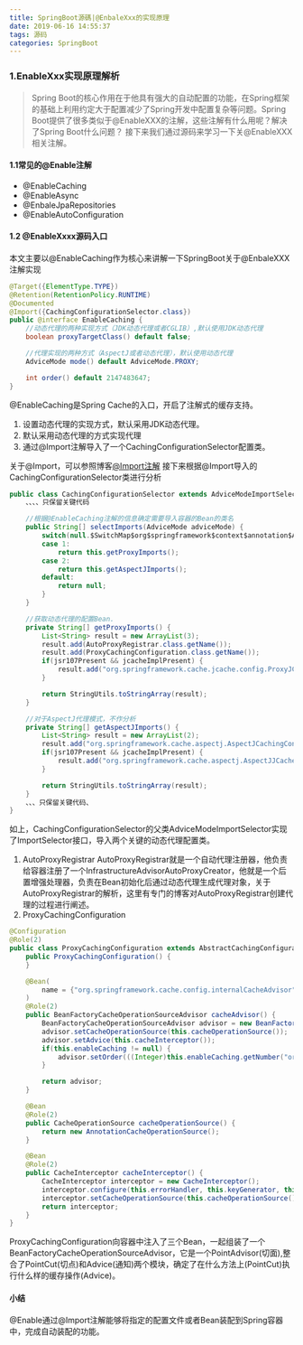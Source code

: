 ```yaml
---
title: SpringBoot源碼|@EnbaleXxx的实现原理
date: 2019-06-16 14:55:37
tags: 源码
categories: SpringBoot 
---
```


### 1.EnableXxx实现原理解析

> Spring Boot的核心作用在于他具有强大的自动配置的功能，在Spring框架的基础上利用约定大于配置减少了Spring开发中配置复杂等问题。Spring Boot提供了很多类似于@EnableXXX的注解，这些注解有什么用呢？解决了Spring Boot什么问题？ 接下来我们通过源码来学习一下关@EnableXXX相关注解。

#### 1.1常见的@Enable注解
+ @EnableCaching
+ @EnableAsync
+ @EnbaleJpaRepositories
+ @EnableAutoConfiguration


#### 1.2 @EnableXxxx源码入口
本文主要以@EnableCaching作为核心来讲解一下SpringBoot关于@EnbaleXXX注解实现

```java
@Target({ElementType.TYPE})
@Retention(RetentionPolicy.RUNTIME)
@Documented
@Import({CachingConfigurationSelector.class})
public @interface EnableCaching {
    //动态代理的两种实现方式（JDK动态代理或者CGLIB）,默认使用JDK动态代理
    boolean proxyTargetClass() default false;

    //代理实现的两种方式（AspectJ或者动态代理），默认使用动态代理
    AdviceMode mode() default AdviceMode.PROXY;

    int order() default 2147483647;
}
```
@EnableCaching是Spring Cache的入口，开启了注解式的缓存支持。
1. 设置动态代理的实现方式，默认采用JDK动态代理。
2. 默认采用动态代理的方式实现代理
3. 通过@Import注解导入了一个CachingConfigurationSelector配置类。

关于@Import，可以参照博客[@Import注解](http://shawnyou.tech/2019/06/15/Spring-boot/@Import%E6%BA%90%E7%A0%81%E8%A7%A3%E6%9E%90/)
接下来根据@Import导入的CachingConfigurationSelector类进行分析

```java
public class CachingConfigurationSelector extends AdviceModeImportSelector<EnableCaching> {
    、、、、只保留关键代码

    //根据@EnableCaching注解的信息确定需要导入容器的Bean的类名
    public String[] selectImports(AdviceMode adviceMode) {
        switch(null.$SwitchMap$org$springframework$context$annotation$AdviceMode[adviceMode.ordinal()]) {
        case 1:
            return this.getProxyImports();
        case 2:
            return this.getAspectJImports();
        default:
            return null;
        }
    }

    //获取动态代理的配置Bean.
    private String[] getProxyImports() {
        List<String> result = new ArrayList(3);
        result.add(AutoProxyRegistrar.class.getName());
        result.add(ProxyCachingConfiguration.class.getName());
        if(jsr107Present && jcacheImplPresent) {
            result.add("org.springframework.cache.jcache.config.ProxyJCacheConfiguration");
        }

        return StringUtils.toStringArray(result);
    }

    //对于AspectJ代理模式，不作分析
    private String[] getAspectJImports() {
        List<String> result = new ArrayList(2);
        result.add("org.springframework.cache.aspectj.AspectJCachingConfiguration");
        if(jsr107Present && jcacheImplPresent) {
            result.add("org.springframework.cache.aspectj.AspectJJCacheConfiguration");
        }

        return StringUtils.toStringArray(result);
    }
    、、、只保留关键代码、
}
```

如上，CachingConfigurationSelector的父类AdviceModeImportSelector实现了ImportSelector接口，导入两个关键的动态代理配置类。
1. AutoProxyRegistrar 
AutoProxyRegistrar就是一个自动代理注册器，他负责给容器注册了一个InfrastructureAdvisorAutoProxyCreator，他就是一个后置增强处理器，负责在Bean初始化后通过动态代理生成代理对象，关于AutoProxyRegistrar的解析，这里有专门的博客对AutoProxyRegistrar创建代理的过程进行阐述。
2. ProxyCachingConfiguration 
```java
@Configuration
@Role(2)
public class ProxyCachingConfiguration extends AbstractCachingConfiguration {
    public ProxyCachingConfiguration() {
    }

    @Bean(
        name = {"org.springframework.cache.config.internalCacheAdvisor"}
    )
    @Role(2)
    public BeanFactoryCacheOperationSourceAdvisor cacheAdvisor() {
        BeanFactoryCacheOperationSourceAdvisor advisor = new BeanFactoryCacheOperationSourceAdvisor();
        advisor.setCacheOperationSource(this.cacheOperationSource());
        advisor.setAdvice(this.cacheInterceptor());
        if(this.enableCaching != null) {
            advisor.setOrder(((Integer)this.enableCaching.getNumber("order")).intValue());
        }

        return advisor;
    }

    @Bean
    @Role(2)
    public CacheOperationSource cacheOperationSource() {
        return new AnnotationCacheOperationSource();
    }

    @Bean
    @Role(2)
    public CacheInterceptor cacheInterceptor() {
        CacheInterceptor interceptor = new CacheInterceptor();
        interceptor.configure(this.errorHandler, this.keyGenerator, this.cacheResolver, this.cacheManager);
        interceptor.setCacheOperationSource(this.cacheOperationSource());
        return interceptor;
    }
}
```
ProxyCachingConfiguration向容器中注入了三个Bean，一起组装了一个BeanFactoryCacheOperationSourceAdvisor，它是一个PointAdvisor(切面),整合了PointCut(切点)和Advice(通知)两个模块，确定了在什么方法上(PointCut)执行什么样的缓存操作(Advice)。

#### 小结
@Enable通过@Import注解能够将指定的配置文件或者Bean装配到Spring容器中，完成自动装配的功能。










